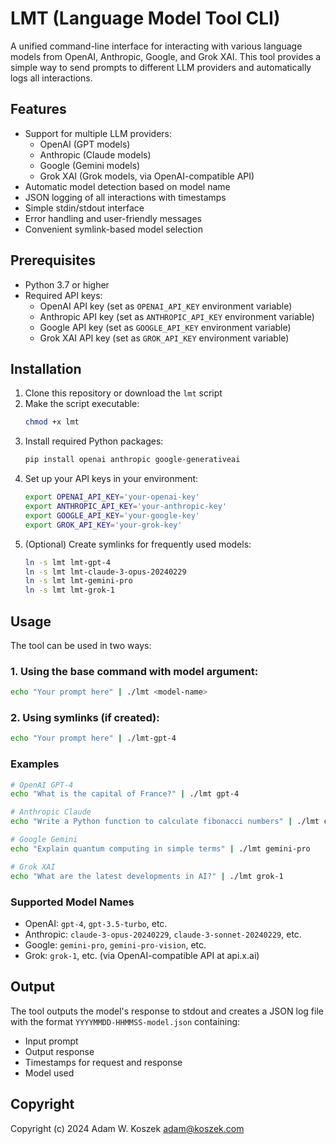 # LMT (Language Model Tool CLI)

A unified command-line interface for interacting with various language models from OpenAI, Anthropic, Google, and Grok XAI. 
This tool provides a simple way to send prompts to different LLM providers and automatically logs all interactions.

## Features

- Support for multiple LLM providers:
  - OpenAI (GPT models)
  - Anthropic (Claude models)
  - Google (Gemini models)
  - Grok XAI (Grok models, via OpenAI-compatible API)
- Automatic model detection based on model name
- JSON logging of all interactions with timestamps
- Simple stdin/stdout interface
- Error handling and user-friendly messages
- Convenient symlink-based model selection

## Prerequisites

- Python 3.7 or higher
- Required API keys:
  - OpenAI API key (set as `OPENAI_API_KEY` environment variable)
  - Anthropic API key (set as `ANTHROPIC_API_KEY` environment variable)
  - Google API key (set as `GOOGLE_API_KEY` environment variable)
  - Grok XAI API key (set as `GROK_API_KEY` environment variable)

## Installation

1. Clone this repository or download the `lmt` script
2. Make the script executable:
   ```bash
   chmod +x lmt
   ```
3. Install required Python packages:
   ```bash
   pip install openai anthropic google-generativeai
   ```
4. Set up your API keys in your environment:
   ```bash
   export OPENAI_API_KEY='your-openai-key'
   export ANTHROPIC_API_KEY='your-anthropic-key'
   export GOOGLE_API_KEY='your-google-key'
   export GROK_API_KEY='your-grok-key'
   ```
5. (Optional) Create symlinks for frequently used models:
   ```bash
   ln -s lmt lmt-gpt-4
   ln -s lmt lmt-claude-3-opus-20240229
   ln -s lmt lmt-gemini-pro
   ln -s lmt lmt-grok-1
   ```

## Usage

The tool can be used in two ways:

### 1. Using the base command with model argument:
```bash
echo "Your prompt here" | ./lmt <model-name>
```

### 2. Using symlinks (if created):
```bash
echo "Your prompt here" | ./lmt-gpt-4
```

### Examples

```bash
# OpenAI GPT-4
echo "What is the capital of France?" | ./lmt gpt-4

# Anthropic Claude
echo "Write a Python function to calculate fibonacci numbers" | ./lmt claude-3-opus-20240229

# Google Gemini
echo "Explain quantum computing in simple terms" | ./lmt gemini-pro

# Grok XAI
echo "What are the latest developments in AI?" | ./lmt grok-1
```

### Supported Model Names

- OpenAI: `gpt-4`, `gpt-3.5-turbo`, etc.
- Anthropic: `claude-3-opus-20240229`, `claude-3-sonnet-20240229`, etc.
- Google: `gemini-pro`, `gemini-pro-vision`, etc.
- Grok: `grok-1`, etc. (via OpenAI-compatible API at api.x.ai)

## Output

The tool outputs the model's response to stdout and creates a JSON log file with the format `YYYYMMDD-HHMMSS-model.json` containing:
- Input prompt
- Output response
- Timestamps for request and response
- Model used

## Copyright

Copyright (c) 2024 Adam W. Koszek <adam@koszek.com>
